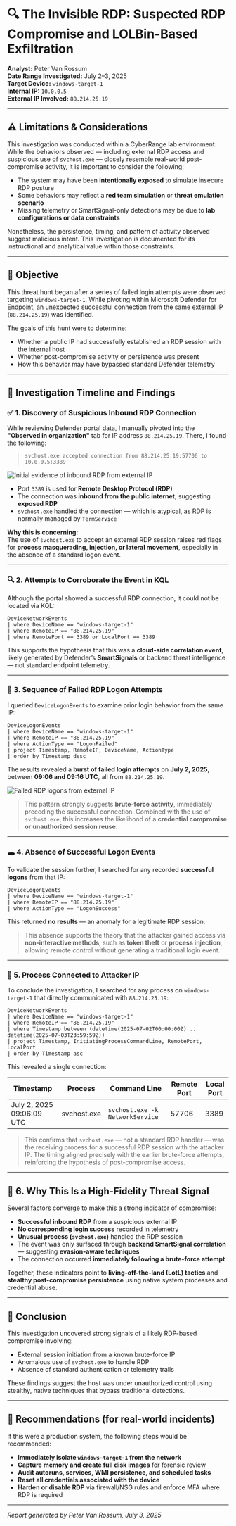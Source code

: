 # 🔍 The Invisible RDP: Suspected RDP Compromise and LOLBin-Based Exfiltration

**Analyst:** Peter Van Rossum  
**Date Range Investigated:** July 2–3, 2025  
**Target Device:** `windows-target-1`  
**Internal IP:** `10.0.0.5`  
**External IP Involved:** `88.214.25.19`  

---

## ⚠️ Limitations & Considerations

This investigation was conducted within a CyberRange lab environment. While the behaviors observed — including external RDP access and suspicious use of `svchost.exe` — closely resemble real-world post-compromise activity, it is important to consider the following:

- The system may have been **intentionally exposed** to simulate insecure RDP posture  
- Some behaviors may reflect a **red team simulation** or **threat emulation scenario**  
- Missing telemetry or SmartSignal-only detections may be due to **lab configurations or data constraints**

Nonetheless, the persistence, timing, and pattern of activity observed suggest malicious intent. This investigation is documented for its instructional and analytical value within those constraints.

---

## 🎯 Objective

This threat hunt began after a series of failed login attempts were observed targeting `windows-target-1`. While pivoting within Microsoft Defender for Endpoint, an unexpected successful connection from the same external IP (`88.214.25.19`) was identified.

The goals of this hunt were to determine:

- Whether a public IP had successfully established an RDP session with the internal host  
- Whether post-compromise activity or persistence was present  
- How this behavior may have bypassed standard Defender telemetry  

---

## 🧭 Investigation Timeline and Findings

### ✅ 1. Discovery of Suspicious Inbound RDP Connection

While reviewing Defender portal data, I manually pivoted into the **"Observed in organization"** tab for IP address `88.214.25.19`. There, I found the following:

> `svchost.exe accepted connection from 88.214.25.19:57706 to 10.0.0.5:3389`

![Initial evidence of inbound RDP from external IP](./InitialEvidence1.png)

- Port `3389` is used for **Remote Desktop Protocol (RDP)**  
- The connection was **inbound from the public internet**, suggesting **exposed RDP**  
- `svchost.exe` handled the connection — which is atypical, as RDP is normally managed by `TermService`

**Why this is concerning:**  
The use of `svchost.exe` to accept an external RDP session raises red flags for **process masquerading, injection, or lateral movement**, especially in the absence of a standard logon event.

---

### 🔍 2. Attempts to Corroborate the Event in KQL

Although the portal showed a successful RDP connection, it could not be located via KQL:

```kql
DeviceNetworkEvents
| where DeviceName == "windows-target-1"
| where RemoteIP == "88.214.25.19"
| where RemotePort == 3389 or LocalPort == 3389
```

This supports the hypothesis that this was a **cloud-side correlation event**, likely generated by Defender’s **SmartSignals** or backend threat intelligence — not standard endpoint telemetry.

---

### 🔐 3. Sequence of Failed RDP Logon Attempts

I queried `DeviceLogonEvents` to examine prior login behavior from the same IP:

```kql
DeviceLogonEvents
| where DeviceName == "windows-target-1"
| where RemoteIP == "88.214.25.19"
| where ActionType == "LogonFailed"
| project Timestamp, RemoteIP, DeviceName, ActionType
| order by Timestamp desc
```

The results revealed a **burst of failed login attempts** on **July 2, 2025**, between **09:06 and 09:16 UTC**, all from `88.214.25.19`.

![Failed RDP logons from external IP](./FailedLogins.png)

> This pattern strongly suggests **brute-force activity**, immediately preceding the successful connection. Combined with the use of `svchost.exe`, this increases the likelihood of a **credential compromise or unauthorized session reuse**.

---

### 🕳️ 4. Absence of Successful Logon Events

To validate the session further, I searched for any recorded **successful logons** from that IP:

```kql
DeviceLogonEvents
| where DeviceName == "windows-target-1"
| where RemoteIP == "88.214.25.19"
| where ActionType == "LogonSuccess"
```

This returned **no results** — an anomaly for a legitimate RDP session.

> This absence supports the theory that the attacker gained access via **non-interactive methods**, such as **token theft** or **process injection**, allowing remote control without generating a traditional login event.

---

### 🧪 5. Process Connected to Attacker IP

To conclude the investigation, I searched for any process on `windows-target-1` that directly communicated with `88.214.25.19`:

```kql
DeviceNetworkEvents
| where DeviceName == "windows-target-1"
| where RemoteIP == "88.214.25.19"
| where Timestamp between (datetime(2025-07-02T00:00:00Z) .. datetime(2025-07-03T23:59:59Z))
| project Timestamp, InitiatingProcessCommandLine, RemotePort, LocalPort
| order by Timestamp asc
```

This revealed a single connection:

| Timestamp              | Process                | Command Line                          | Remote Port | Local Port |
|------------------------|------------------------|----------------------------------------|-------------|------------|
| July 2, 2025 09:06:09 UTC | svchost.exe           | `svchost.exe -k NetworkService`        | 57706       | 3389       |

> This confirms that `svchost.exe` — not a standard RDP handler — was the receiving process for a successful RDP session with the attacker IP. The timing aligned precisely with the earlier brute-force attempts, reinforcing the hypothesis of post-compromise access.

---

## 🧠 6. Why This Is a High-Fidelity Threat Signal

Several factors converge to make this a strong indicator of compromise:

- **Successful inbound RDP** from a suspicious external IP  
- **No corresponding login success** recorded in telemetry  
- **Unusual process (`svchost.exe`)** handled the RDP session  
- The event was only surfaced through **backend SmartSignal correlation** — suggesting **evasion-aware techniques**  
- The connection occurred **immediately following a brute-force attempt**

Together, these indicators point to **living-off-the-land (LotL) tactics** and **stealthy post-compromise persistence** using native system processes and credential abuse.

---

## 📌 Conclusion

This investigation uncovered strong signals of a likely RDP-based compromise involving:

- External session initiation from a known brute-force IP  
- Anomalous use of `svchost.exe` to handle RDP  
- Absence of standard authentication or telemetry trails

These findings suggest the host was under unauthorized control using stealthy, native techniques that bypass traditional detections.

---

## 🧩 Recommendations (for real-world incidents)

If this were a production system, the following steps would be recommended:

- **Immediately isolate `windows-target-1` from the network**  
- **Capture memory and create full disk images** for forensic review  
- **Audit autoruns, services, WMI persistence, and scheduled tasks**  
- **Reset all credentials associated with the device**  
- **Harden or disable RDP** via firewall/NSG rules and enforce MFA where RDP is required  

---

_Report generated by Peter Van Rossum, July 3, 2025_
